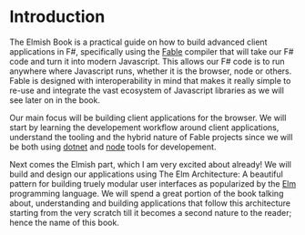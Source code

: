 # Introduction

The Elmish Book is a practical guide on how to build advanced client applications in F#, specifically using the [Fable](http://fable.io) compiler that will take our F# code and turn it into modern Javascript. This allows our F# code is to run anywhere where Javascript runs, whether it is the browser, node or others. Fable is designed with interoperability in mind that makes it really simple to re-use and integrate the vast ecosystem of Javascript libraries as we will see later on in the book.
  
Our main focus will be building client applications for the browser. We will start by learning the developement workflow around client applications, understand the tooling and the hybrid nature of Fable projects since we will be both using [dotnet](https://dotnet.github.io/) and [node](https://nodejs.org/en/) tools for developement. 

Next comes the Elmish part, which I am very excited about already! We will build and design our applications using The Elm Architecture: A beautiful pattern for building truely modular user interfaces as popularized by the [Elm](http://elm-lang.org/) programming language. We will spend a great portion of the book talking about, understanding and building applications that follow this architecture starting from the very scratch till it becomes a second nature to the reader; hence the name of this book.